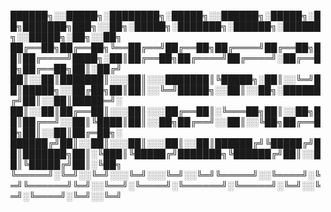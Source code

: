 
██████╗░░█████╗░████████╗░█████╗░░██████╗░█████╗░██╗███████╗███╗░░██╗░█████╗░███████╗░██████╗░██████╗░░█████╗░██╗░░██╗
██╔══██╗██╔══██╗╚══██╔══╝██╔══██╗██╔════╝██╔══██╗██║██╔════╝████╗░██║██╔══██╗██╔════╝██╔════╝░██╔══██╗██╔══██╗██║░██╔╝
██║░░██║███████║░░░██║░░░███████║╚█████╗░██║░░╚═╝██║█████╗░░██╔██╗██║██║░░╚═╝█████╗░░██║░░██╗░██████╔╝██║░░██║█████═╝░
██║░░██║██╔══██║░░░██║░░░██╔══██║░╚═══██╗██║░░██╗██║██╔══╝░░██║╚████║██║░░██╗██╔══╝░░██║░░╚██╗██╔══██╗██║░░██║██╔═██╗░
██████╔╝██║░░██║░░░██║░░░██║░░██║██████╔╝╚█████╔╝██║███████╗██║░╚███║╚█████╔╝███████╗╚██████╔╝██║░░██║╚█████╔╝██║░╚██╗
╚═════╝░╚═╝░░╚═╝░░░╚═╝░░░╚═╝░░╚═╝╚═════╝░░╚════╝░╚═╝╚══════╝╚═╝░░╚══╝░╚════╝░╚══════╝░╚═════╝░╚═╝░░╚═╝░╚════╝░╚═╝░░╚═╝
